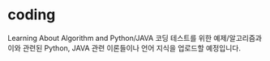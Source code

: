 # coding
Learning About Algorithm and Python/JAVA
코딩 테스트를 위한 예제/알고리즘과 이와 관련된 Python, JAVA 관련 이론들이나 언어 지식을 업로드할 예정입니다.
